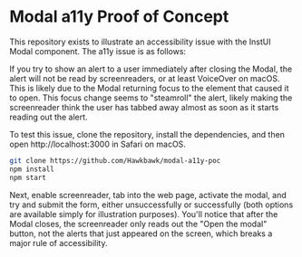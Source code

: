 # Modal a11y Proof of Concept

This repository exists to illustrate an accessibility issue with the InstUI Modal
component. The a11y issue is as follows:

If you try to show an alert to a user immediately after closing the Modal, the
alert will not be read by screenreaders, or at least VoiceOver on macOS. This
is likely due to the Modal returning focus to the element that caused it to open.
This focus change seems to "steamroll" the alert, likely making the screenreader
think the user has tabbed away almost as soon as it starts reading out the alert.

To test this issue, clone the repository, install the dependencies, and then
open http://localhost:3000 in Safari on macOS.

```bash
git clone https://github.com/Hawkbawk/modal-a11y-poc
npm install
npm start
```

Next, enable screenreader, tab into the web page, activate the modal,
and try and submit the form, either unsuccessfully
or successfully (both options are available simply for illustration purposes).
You'll notice that after the Modal closes, the screenreader only reads out the
"Open the modal" button, not the alerts that just appeared on the screen, which
breaks a major rule of accessibility.
